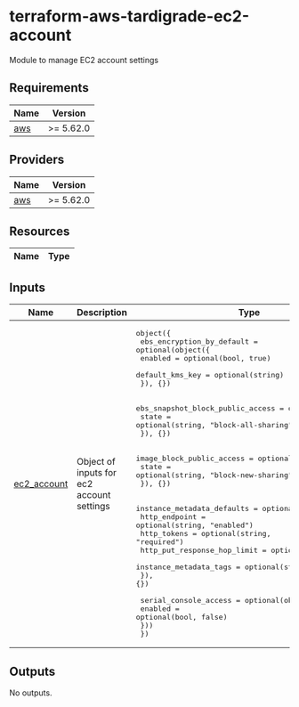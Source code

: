 # terraform-aws-tardigrade-ec2-account
Module to manage EC2 account settings

<!-- BEGIN TFDOCS -->
## Requirements

| Name | Version |
|------|---------|
| <a name="requirement_aws"></a> [aws](#requirement\_aws) | >= 5.62.0 |

## Providers

| Name | Version |
|------|---------|
| <a name="provider_aws"></a> [aws](#provider\_aws) | >= 5.62.0 |

## Resources

| Name | Type |
|------|------|

## Inputs

| Name | Description | Type | Default | Required |
|------|-------------|------|---------|:--------:|
| <a name="input_ec2_account"></a> [ec2\_account](#input\_ec2\_account) | Object of inputs for ec2 account settings | <pre>object({<br/>    ebs_encryption_by_default = optional(object({<br/>      enabled         = optional(bool, true)<br/>      default_kms_key = optional(string)<br/>    }), {})<br/><br/>    ebs_snapshot_block_public_access = optional(object({<br/>      state = optional(string, "block-all-sharing")<br/>    }), {})<br/><br/>    image_block_public_access = optional(object({<br/>      state = optional(string, "block-new-sharing")<br/>    }), {})<br/><br/>    instance_metadata_defaults = optional(object({<br/>      http_endpoint               = optional(string, "enabled")<br/>      http_tokens                 = optional(string, "required")<br/>      http_put_response_hop_limit = optional(number, 2)<br/>      instance_metadata_tags      = optional(string, "enabled")<br/>    }), {})<br/><br/>    serial_console_access = optional(object({<br/>      enabled = optional(bool, false)<br/>    }))<br/>  })</pre> | `{}` | no |

## Outputs

No outputs.

<!-- END TFDOCS -->
